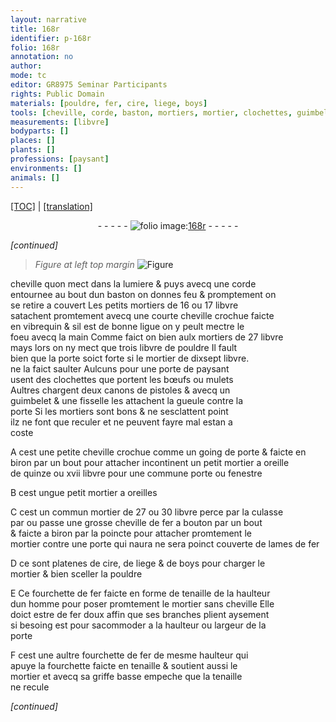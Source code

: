 ```yaml
---
layout: narrative
title: 168r
identifier: p-168r
folio: 168r
annotation: no
author:
mode: tc
editor: GR8975 Seminar Participants
rights: Public Domain
materials: [pouldre, fer, cire, liege, boys]
tools: [cheville, corde, baston, mortiers, mortier, clochettes, guimbelet, fisselle, lames, fourchette, tenaille]
measurements: [libvre]
bodyparts: []
places: []
plants: []
professions: [paysant]
environments: []
animals: []
---
```


<p><a href="{{ site.baseurl }}/diplomatic/">[TOC]</a> | <a href="{{ site.baseurl }}/texts/p-168r_tl/" target="_blank">[translation]</a></p><div class="folio" align="center">- - - - - <a href="http://gallica.bnf.fr/ark:/12148/btv1b10500001g/f341.image" target="_blank"><img src="https://cu-mkp.github.io/2017-workshop-edition/assets/photo-icon.png" alt="folio image: " style="display:inline-block; margin-bottom:-3px;"/>168r</a> - - - - - </div>  
 
*[continued]*
  
> *Figure*
> *at left top margin*
> <a href="https://drive.google.com/open?id=0B9-oNrvWdlO5RUdzVWVNM3l6QVU" target="_blank"><img src="https://cu-mkp.github.io/GR8975-edition/assets/photo-icon.png" alt="Figure" style="display:inline-block; margin-bottom:-3px;"/></a>
 
<span class="tl">cheville</span> quon mect dans la lumiere & puys avecq une <span class="tl">corde</span><br/> entournee au bout dun <span class="tl">baston</span> on donnes feu & promptement on<br/> se retire a couvert Les petits <span class="tl">mortiers</span> de 16 ou 17 <span class="ms">libvre</span><br/> satachent promtement avecq une courte <span class="tl">cheville</span> crochue faicte<br/> en vibrequin & sil est de bonne ligue on y peult mectre le<br/> foeu avecq la main Comme faict on bien aulx <span class="tl">mortiers</span> de 27 <span class="ms">libvre</span><br/> mays lors on ny mect que trois <span class="ms">libvre</span> de <span class="m">pouldre</span> Il fault<br/> bien que la porte soict forte si le <span class="tl">mortier</span> de dixsept <span class="ms">libvre</span>.<br/> ne la faict saulter Aulcuns pour une porte de <span class="pro">paysant</span><br/> usent des <span class="tl">clochettes</span> que portent les bœufs ou mulets<br/> Aultres chargent deux canons de <span class="cn">pistoles</span> & avecq un<br/> <span class="tl">guimbelet</span> & une <span class="tl">fisselle</span> les attachent la gueule contre la<br/> porte Si les <span class="tl">mortiers</span> sont bons & ne sesclattent point<br/> ilz ne font que reculer et ne peuvent fayre mal estan a<br/> coste
 
A cest une petite <span class="tl">cheville</span> crochue comme un going de porte & faicte en<br/> biron par un bout pour attacher incontinent un petit <span class="tl">mortier</span> a oreille<br/> de quinze ou xvii <span class="ms">libvre</span> pour une commune porte ou fenestre
 
B cest un<span class="del">gue</span> petit <span class="tl">mortier</span> a oreilles
 
C cest un commun <span class="tl">mortier</span> de 27 ou 30 <span class="ms">libvre</span> perce par la culasse<br/> par ou passe une grosse <span class="tl">cheville</span> de <span class="m">fer</span> a bouton par un bout<br/> & faicte a biron par la poincte pour attacher promtement le<br/> <span class="tl">mortier</span> contre une porte qui <span class="del">naura</span> <span class="add">ne sera</span> poinct <span class="add">couverte</span> de <span class="tl">lames</span> de <span class="m">fer</span>
 
D ce sont platenes de <span class="m">cire</span>, de <span class="m">liege</span> & de <span class="m">boys</span> pour charger le<br/> <span class="tl">mortier</span> & bien sceller la <span class="m">pouldre</span>
 
E <span class="del">Ce</span> <span class="tl">fourchette</span> de <span class="m">fer</span> faicte en forme de tenaille de la haulteur<br/> dun homme pour poser promtement le <span class="tl">mortier</span> sans cheville Elle<br/> doict estre de <span class="m">fer</span> doux affin que ses branches plient aysement<br/> si besoing est pour sacommoder a la haulteur ou largeur de la<br/> porte
 
F cest une aultre <span class="tl">fourchette</span> de <span class="m">fer</span> de mesme haulteur qui<br/> apuye la <span class="tl">fourchette</span> faicte en tenaille & soutient aussi le<br/> <span class="tl">mortier</span> et avecq sa griffe basse empeche que la <span class="tl">tenaille</span><br/> ne recule
 
*[continued]*
 
